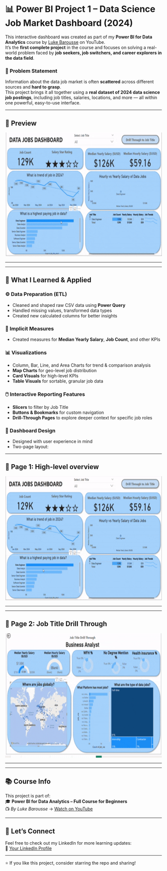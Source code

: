 # 📊 Power BI Project 1 – Data Science Job Market Dashboard (2024)

This interactive dashboard was created as part of my **Power BI for Data Analytics** course by [Luke Barousse](https://youtu.be/FwjaHCVNBWA?si=48pPmWfopjy2Lqw-) on YouTube.  
It’s the **first complete project** in the course and focuses on solving a real-world problem faced by **job seekers, job switchers, and career explorers in the data field**.

### 🎯 Problem Statement  
Information about the data job market is often **scattered** across different sources and **hard to grasp**.  
This project brings it all together using a **real dataset of 2024 data science job postings**, including job titles, salaries, locations, and more — all within one powerful, easy-to-use interface.

---

## 📸 Preview

<p align="center">
  <img src="day5.gif" alt="Dashboard Preview" width="700" height="400" />
</p>


---

---

## 🧠 What I Learned & Applied

### ⚙️ Data Preparation (ETL)
- Cleaned and shaped raw CSV data using **Power Query**
- Handled missing values, transformed data types
- Created new calculated columns for better insights

### 🧮 Implicit Measures
- Created measures for **Median Yearly Salary**, **Job Count**, and other KPIs

### 📊 Visualizations
- Column, Bar, Line, and Area Charts for trend & comparison analysis
- **Map Charts** for geo-level job distribution
- **Card Visuals** for high-level KPIs
- **Table Visuals** for sortable, granular job data

### 🖱️ Interactive Reporting Features
- **Slicers** to filter by Job Title  
- **Buttons & Bookmarks** for custom navigation  
- **Drill-Through Pages** to explore deeper context for specific job roles

### 🎨 Dashboard Design
- Designed with user experience in mind  
- Two-page layout:  
  
 ---

##  📄 **Page 1**: High-level overview

<p align="center">
  <img src="snap1.gif" alt="Dashboard Preview" width="700" height="400" />
</p>


---

---

## 📄 **Page 2**: Job Title Drill Through

<p align="center">
  <img src="snap2.gif" alt="Dashboard Preview" width="700" height="400" />
</p>


---
    
---

## 📚 Course Info

This project is part of:  
🎓 **Power BI for Data Analytics – Full Course for Beginners**  
📺 *By Luke Barousse* → [Watch on YouTube](https://youtu.be/FwjaHCVNBWA?si=48pPmWfopjy2Lqw-)

---


## 🙌 Let’s Connect

Feel free to check out my LinkedIn for more learning updates:  
🔗 [Your LinkedIn Profile](https://www.linkedin.com/in/roshni-kumari2002/)

---

⭐ If you like this project, consider starring the repo and sharing!


